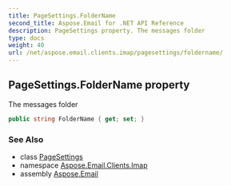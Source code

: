 ```yaml
---
title: PageSettings.FolderName
second_title: Aspose.Email for .NET API Reference
description: PageSettings property. The messages folder
type: docs
weight: 40
url: /net/aspose.email.clients.imap/pagesettings/foldername/
---
```

## PageSettings.FolderName property

The messages folder

```csharp
public string FolderName { get; set; }
```

### See Also

* class [PageSettings](../)
* namespace [Aspose.Email.Clients.Imap](../../pagesettings/)
* assembly [Aspose.Email](../../../)


